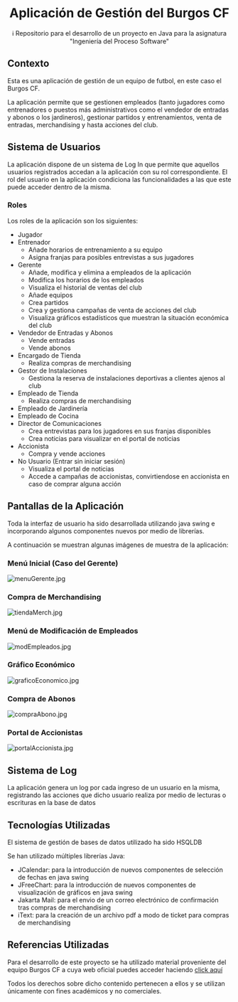 <h1 align="center">Aplicación de Gestión del Burgos CF</h1>

<p align="center">ℹ️ Repositorio para el desarrollo de un proyecto en Java para la asignatura "Ingeniería del Proceso Software"</p>

## Contexto

Esta es una aplicación de gestión de un equipo de futbol, en este caso el Burgos CF.

La aplicación permite que se gestionen empleados (tanto jugadores como entrenadores o puestos más administrativos como el vendedor de entradas y abonos o los jardineros), gestionar partidos y entrenamientos, venta de entradas, merchandising y hasta acciones del club.

## Sistema de Usuarios

La aplicación dispone de un sistema de Log In que permite que aquellos usuarios registrados accedan a la aplicación con su rol correspondiente.
El rol del usuario en la aplicación condiciona las funcionalidades a las que este puede acceder dentro de la misma.

### Roles

Los roles de la aplicación son los siguientes:
- Jugador
- Entrenador
  - Añade horarios de entrenamiento a su equipo
  - Asigna franjas para posibles entrevistas a sus jugadores
- Gerente
  - Añade, modifica y elimina a empleados de la aplicación
  - Modifica los horarios de los empleados
  - Visualiza el historial de ventas del club
  - Añade equipos
  - Crea partidos
  - Crea y gestiona campañas de venta de acciones del club
  - Visualiza gráficos estadísticos que muestran la situación económica del club
- Vendedor de Entradas y Abonos
  - Vende entradas
  - Vende abonos
- Encargado de Tienda
  - Realiza compras de merchandising
- Gestor de Instalaciones
  - Gestiona la reserva de instalaciones deportivas a clientes ajenos al club
- Empleado de Tienda
  - Realiza compras de merchandising
- Empleado de Jardinería
- Empleado de Cocina
- Director de Comunicaciones
  - Crea entrevistas para los jugadores en sus franjas disponibles
  - Crea noticias para visualizar en el portal de noticias
- Accionista
  - Compra y vende acciones
- No Usuario (Entrar sin iniciar sesión)
  - Visualiza el portal de noticias
  - Accede a campañas de accionistas, convirtiendose en accionista en caso de comprar alguna acción

## Pantallas de la Aplicación

Toda la interfaz de usuario ha sido desarrollada utilizando java swing e incorporando algunos componentes nuevos por medio de librerías.

A continuación se muestran algunas imágenes de muestra de la aplicación:

### Menú Inicial (Caso del Gerente)

![menuGerente.jpg](docs/multimedia/menuGerente.jpg)

### Compra de Merchandising

![tiendaMerch.jpg](docs/multimedia/tiendaMerch.jpg)

### Menú de Modificación de Empleados

![modEmpleados.jpg](docs/multimedia/modEmpleados.jpg)

### Gráfico Económico

![graficoEconomico.jpg](docs/multimedia/graficoEconomico.jpg)

### Compra de Abonos

![compraAbono.jpg](docs/multimedia/compraAbono.jpg)

### Portal de Accionistas

![portalAccionista.jpg](docs/multimedia/portalAccionista.jpg)

## Sistema de Log

La aplicación genera un log por cada ingreso de un usuario en la misma, registrando las acciones que dicho usuario realiza por medio de lecturas o escrituras en la base de datos

## Tecnologías Utilizadas

El sistema de gestión de bases de datos utilizado ha sido HSQLDB

Se han utilizado múltiples librerías Java:
- JCalendar: para la introducción de nuevos componentes de selección de fechas en java swing
- JFreeChart: para la introducción de nuevos componentes de visualización de gráficos en java swing
- Jakarta Mail: para el envio de un correo electrónico de confirmación tras compras de merchandising
- iText: para la creación de un archivo pdf a modo de ticket para compras de merchandising

## Referencias Utilizadas

Para el desarrollo de este proyecto se ha utilizado material proveniente del equipo Burgos CF a cuya web oficial puedes acceder haciendo [click aquí](https://www.burgoscf.es/)

Todos los derechos sobre dicho contenido pertenecen a ellos y se utilizan únicamente con fines académicos y no comerciales.
